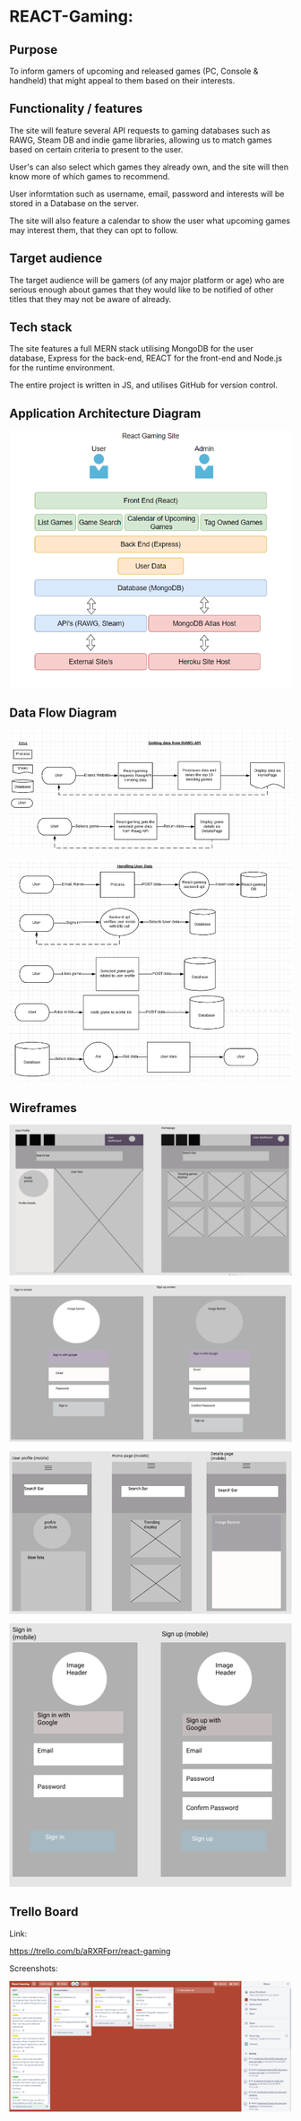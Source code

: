 # REACT-Gaming:
 
## Purpose
To inform gamers of upcoming and released games (PC, Console & handheld) that might appeal to them based on their interests.
 
## Functionality / features
The site will feature several API requests to gaming databases such as RAWG, Steam DB and indie game libraries, allowing us to match games based on certain criteria to present to the user.
 
User's can also select which games they already own, and the site will then know more of which games to recommend.
 
User informtation such as username, email, password and interests will be stored in a Database on the server.
 
The site will also feature a calendar to show the user what upcoming games may interest them, that they can opt to follow.
 
## Target audience
The target audience will be gamers (of any major platform or age) who are serious enough about games that they would like to be notified of other titles that they may not be aware of already.
 
## Tech stack
The site features a full MERN stack utilising MongoDB for the user database, Express for the back-end, REACT for the front-end and Node.js for the runtime environment.
 
The entire project is written in JS, and utilises GitHub for version control.

## Application Architecture Diagram
![Application Architecture Diagram](docs/Architect_Diagram.png)

## Data Flow Diagram

![](docs/rawgApi.png)

![](docs/userData.png)

## Wireframes

![](docs/wireframeDesktop1.png)

![](docs/wireframeDesktop2.png)

![](docs/wireframeMobile1.png)

![](docs/wireframeMobile2.png)

## Trello Board

Link: 

https://trello.com/b/aRXRFprr/react-gaming

Screenshots:

![Trello Image 1](docs/Trello01.png)
